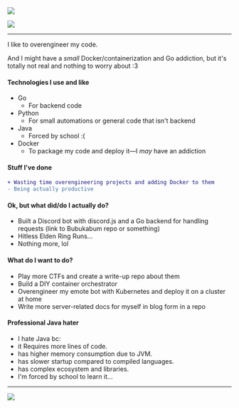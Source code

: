 ![](https://cdn.7tv.app/emote/01GEJEYFHG0007GP4GFJM7DS2E/4x.gif)

![](https://cdn.7tv.app/emote/01GH9P9GER000EV4ZPGZC8VS3D/4x.gif)

---

I like to overengineer my code.  

And I might have a *small* Docker/containerization and Go addiction, but it's totally not real and nothing to worry about :3  

#### Technologies I use and like  
- Go  
  - For backend code  
- Python  
  - For small automations or general code that isn't backend  
- Java  
  - Forced by school :( 
- Docker  
  - To package my code and deploy it—I *may* have an addiction  

#### Stuff I've done  
```diff
+ Wasting time overengineering projects and adding Docker to them  
- Being actually productive  
```  
#### Ok, but what did/do I actually do?  
- Built a Discord bot with discord.js and a Go backend for handling requests (link to Bubukabum repo or something)
- Hitless Elden Ring Runs...
- Nothing more, lol  

#### What do I want to do?  
- Play more CTFs and create a write-up repo about them  
- Build a DIY container orchestrator  
- Overengineer my emote bot with Kubernetes and deploy it on a cluster at home  
- Write more server-related docs for myself in blog form in a repo  

#### Professional Java hater
- I hate Java bc:
- it Requires more lines of code.
- has higher memory consumption due to JVM.
- has slower startup compared to compiled languages.
- has complex ecosystem and libraries.
- I'm forced by school to learn it...

---

![](https://github-readme-stats.vercel.app/api/top-langs/?username=Stefanistkuhl&layout=donut-vertical&theme=dark&exclude_repo=obsidian&langs_count=20&disable_animations=true&custom_title=i%20hate%20java&size_weight=1&count_weight=0)
